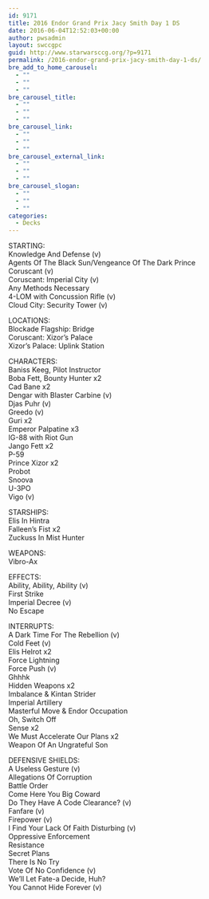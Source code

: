 ```yaml
---
id: 9171
title: 2016 Endor Grand Prix Jacy Smith Day 1 DS
date: 2016-06-04T12:52:03+00:00
author: pwsadmin
layout: swccgpc
guid: http://www.starwarsccg.org/?p=9171
permalink: /2016-endor-grand-prix-jacy-smith-day-1-ds/
bre_add_to_home_carousel:
  - ""
  - ""
  - ""
bre_carousel_title:
  - ""
  - ""
  - ""
bre_carousel_link:
  - ""
  - ""
  - ""
bre_carousel_external_link:
  - ""
  - ""
  - ""
bre_carousel_slogan:
  - ""
  - ""
  - ""
categories:
  - Decks
---
```

STARTING:  
Knowledge And Defense (v)  
Agents Of The Black Sun/Vengeance Of The Dark Prince  
Coruscant (v)  
Coruscant: Imperial City (v)  
Any Methods Necessary  
4-LOM with Concussion Rifle (v)  
Cloud City: Security Tower (v)

LOCATIONS:  
Blockade Flagship: Bridge  
Coruscant: Xizor&#8217;s Palace  
Xizor&#8217;s Palace: Uplink Station

CHARACTERS:  
Baniss Keeg, Pilot Instructor  
Boba Fett, Bounty Hunter x2  
Cad Bane x2  
Dengar with Blaster Carbine (v)  
Djas Puhr (v)  
Greedo (v)  
Guri x2  
Emperor Palpatine x3  
IG-88 with Riot Gun  
Jango Fett x2  
P-59  
Prince Xizor x2  
Probot  
Snoova  
U-3PO  
Vigo (v)

STARSHIPS:  
Elis In Hintra  
Falleen&#8217;s Fist x2  
Zuckuss In Mist Hunter

WEAPONS:  
Vibro-Ax

EFFECTS:  
Ability, Ability, Ability (v)  
First Strike  
Imperial Decree (v)  
No Escape

INTERRUPTS:  
A Dark Time For The Rebellion (v)  
Cold Feet (v)  
Elis Helrot x2  
Force Lightning  
Force Push (v)  
Ghhhk  
Hidden Weapons x2  
Imbalance & Kintan Strider  
Imperial Artillery  
Masterful Move & Endor Occupation  
Oh, Switch Off  
Sense x2  
We Must Accelerate Our Plans x2  
Weapon Of An Ungrateful Son

DEFENSIVE SHIELDS:  
A Useless Gesture (v)  
Allegations Of Corruption  
Battle Order  
Come Here You Big Coward  
Do They Have A Code Clearance? (v)  
Fanfare (v)  
Firepower (v)  
I Find Your Lack Of Faith Disturbing (v)  
Oppressive Enforcement  
Resistance  
Secret Plans  
There Is No Try  
Vote Of No Confidence (v)  
We&#8217;ll Let Fate-a Decide, Huh?  
You Cannot Hide Forever (v)